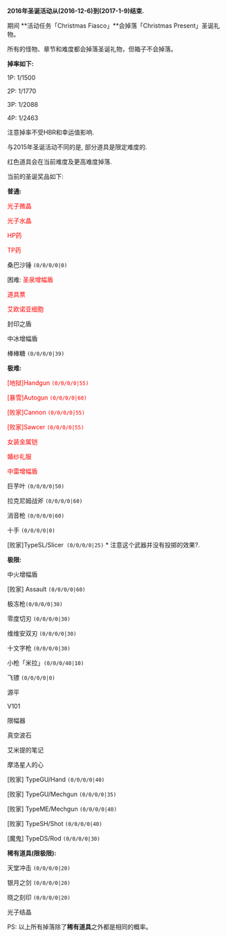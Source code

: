 **2016年圣诞活动从(2016-12-6)到(2017-1-9)结束.**

期间 **活动任务「Christmas Fiasco」**会掉落「Christmas Present」圣诞礼物。

所有的怪物、章节和难度都会掉落圣诞礼物，但箱子不会掉落。

**掉率如下:**

1P: 1/1500

2P: 1/1770

3P: 1/2088

4P: 1/2463

注意掉率不受HBR和幸运值影响.

与2015年圣诞活动不同的是, 部分道具是限定难度的.

红色道具会在当前难度及更高难度掉落.

当前的圣诞奖品如下:

**普通:**

<span style="color:red">光子微晶</span>

<span style="color:red">光子水晶</span>

<span style="color:red">HP药</span>

<span style="color:red">TP药</span>

桑巴沙锤 `(0/0/0/0|0)`


困难:
<span style="color:red">圣泉增幅盾</span>

<span style="color:red">道具票</span>

<span style="color:red">艾欧诺亚细胞</span>

封印之盾

中冰增幅盾

棒棒糖 `(0/0/0/0|39)`


**极难:**

<span style="color:red">[地狱]Handgun `(0/0/0/0|55)`</span>

<span style="color:red">[暴雪]Autogun `(0/0/0/0|60)`</span>

<span style="color:red">[败家]Cannon `(0/0/0/0|55)`</span>

<span style="color:red">[败家]Sawcer `(0/0/0/0|55)`</span>

<span style="color:red">女装金属铠</span>

<span style="color:red">婚纱礼服</span>

<span style="color:red">中雷增幅盾</span>

巨芋叶 `(0/0/0/0|50)`

拉克尼姆战斧 `(0/0/0/0|60)`

消音枪 `(0/0/0/0|60)`

十手 `(0/0/0/0|0)`

[败家]TypeSL/Slicer` (0/0/0/0|25)` * 注意这个武器并没有投掷的效果?.

**极限:**

中火增幅盾

[败家] Assault `(0/0/0/0|60)`

极冻枪`(0/0/0/0|30)`

零度切刃 `(0/0/0/0|30)`

维维安双刃 `(0/0/0/0|30)`

十文字枪 `(0/0/0/0|30)`

小枪「米拉」`(0/0/0/40|10)`

飞镖 `(0/0/0/0|0)`

源平

V101

限幅器

真空波石

艾米提的笔记

摩洛星人的心

[败家]  TypeGU/Hand `(0/0/0/0|40)`

[败家]  TypeGU/Mechgun `(0/0/0/0|35)`

[败家]  TypeME/Mechgun `(0/0/0/0|40)`

[败家]  TypeSH/Shot `(0/0/0/0|40)`

[魔鬼]  TypeDS/Rod `(0/0/0/0|30)`

**稀有道具(限极限):**

天堂冲击 `(0/0/0/0|20)`

银月之剑 `(0/0/0/0|20)`

晓之刻印 `(0/0/0/0|20)`

光子结晶

PS: 以上所有掉落除了**稀有道具**之外都是相同的概率。